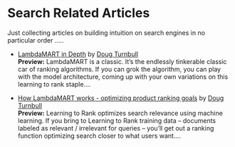 # Search Related Articles

Just collecting articles on building intuition on search engines in no particular order .....

- [LambdaMART in Depth](https://softwaredoug.com/blog/2022/01/17/lambdamart-in-depth.html) by [Doug Turnbull](https://softwaredoug.com/) <br>
  <b>Preview:</b> LambdaMART is a classic. It’s the endlessly tinkerable classic car of ranking algorithms. If you can grok the algorithm, you can play with the model architecture, coming up with your own variations on this learning to rank staple....

- [How LambdaMART works - optimizing product ranking goals](https://softwaredoug.com/blog/2021/11/28/how-lammbamart-works.html) by [Doug Turnbull](https://softwaredoug.com/) <br>
  <b>Preview:</b> Learning to Rank optimizes search relevance using machine learning. If you bring to Learning to Rank training data – documents labeled as relevant / irrelevant for queries – you’ll get out a ranking function optimizing search closer to what users want....
